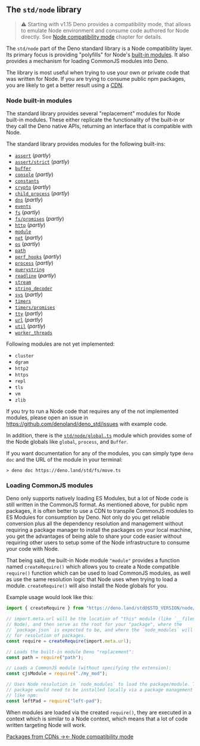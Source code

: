 ## The `std/node` library

> ⚠️ Starting with v1.15 Deno provides a compatibility mode, that allows to
> emulate Node environment and consume code authored for Node directly. See
> [Node compatibility mode](?./compatibility_mode.md) chapter for details.

The `std/node` part of the Deno standard library is a Node compatibility layer.
Its primary focus is providing "polyfills" for Node's
[built-in modules](https://github.com/denoland/deno_std/tree/main/node#supported-builtins).
It also provides a mechanism for loading CommonJS modules into Deno.

The library is most useful when trying to use your own or private code that was
written for Node. If you are trying to consume public npm packages, you are
likely to get a better result using a [CDN](?./cdns.md).

### Node built-in modules

The standard library provides several "replacement" modules for Node built-in
modules. These either replicate the functionality of the built-in or they call
the Deno native APIs, returning an interface that is compatible with Node.

The standard library provides modules for the following built-ins:

- [`assert`](https://doc.deno.land/https://deno.land/std/node/assert.ts)
  (_partly_)
- [`assert/strict`](https://doc.deno.land/https://deno.land/std/node/assert/strict.ts)
  (_partly_)
- [`buffer`](https://doc.deno.land/https://deno.land/std/node/buffer.ts)
- [`console`](https://doc.deno.land/https://deno.land/std/node/console.ts)
  (_partly_)
- [`constants`](https://doc.deno.land/https://deno.land/std/node/constants.ts)
- [`crypto`](https://doc.deno.land/https://deno.land/std/node/crypto.ts)
  (_partly_)
- [`child_process`](https://doc.deno.land/https://deno.land/std/node/child_process.ts)
  (_partly_)
- [`dns`](https://doc.deno.land/https://deno.land/std/node/dns.ts) (_partly_)
- [`events`](https://doc.deno.land/https://deno.land/std/node/events.ts)
- [`fs`](https://doc.deno.land/https://deno.land/std/node/fs.ts) (_partly_)
- [`fs/promises`](https://doc.deno.land/https://deno.land/std/node/fs/promises.ts)
  (_partly_)
- [`http`](https://doc.deno.land/https://deno.land/std/node/http.ts) (_partly_)
- [`module`](https://doc.deno.land/https://deno.land/std/node/module.ts)
- [`net`](https://doc.deno.land/https://deno.land/std/node/net.ts) (_partly_)
- [`os`](https://doc.deno.land/https://deno.land/std/node/os.ts) (_partly_)
- [`path`](https://doc.deno.land/https://deno.land/std/node/path.ts)
- [`perf_hooks`](https://doc.deno.land/https://deno.land/std/node/perf_hooks.ts)
  (_partly_)
- [`process`](https://doc.deno.land/https://deno.land/std/node/process.ts)
  (_partly_)
- [`querystring`](https://doc.deno.land/https://deno.land/std/node/querystring.ts)
- [`readline`](https://doc.deno.land/https://deno.land/std/node/readline.ts)
  (_partly_)
- [`stream`](https://doc.deno.land/https://deno.land/std/node/stream.ts)
- [`string_decoder`](https://doc.deno.land/https://deno.land/std/node/string_decoder.ts)
- [`sys`](https://doc.deno.land/https://deno.land/std/node/sys.ts) (_partly_)
- [`timers`](https://doc.deno.land/https://deno.land/std/node/timers.ts)
- [`timers/promises`](https://doc.deno.land/https://deno.land/std/node/timers/promises.ts)
- [`tty`](https://doc.deno.land/https://deno.land/std/node/tty.ts) (_partly_)
- [`url`](https://doc.deno.land/https://deno.land/std/node/url.ts) (_partly_)
- [`util`](https://doc.deno.land/https://deno.land/std/node/util.ts) (_partly_)
- [`worker_threads`](https://doc.deno.land/https://deno.land/std/node/worker_threads.ts)

Following modules are not yet implemented:

- `cluster`
- `dgram`
- `http2`
- `https`
- `repl`
- `tls`
- `vm`
- `zlib`

If you try to run a Node code that requires any of the not implemented modules,
please open an issue in https://github.com/denoland/deno_std/issues with example
code.

In addition, there is the
[`std/node/global.ts`](https://doc.deno.land/https://deno.land/std/node/global.ts)
module which provides some of the Node globals like `global`, `process`, and
`Buffer`.

If you want documentation for any of the modules, you can simply type `deno doc`
and the URL of the module in your terminal:

```
> deno doc https://deno.land/std/fs/move.ts
```

### Loading CommonJS modules

Deno only supports natively loading ES Modules, but a lot of Node code is still
written in the CommonJS format. As mentioned above, for public npm packages, it
is often better to use a CDN to transpile CommonJS modules to ES Modules for
consumption by Deno. Not only do you get reliable conversion plus all the
dependency resolution and management without requiring a package manager to
install the packages on your local machine, you get the advantages of being able
to share your code easier without requiring other users to setup some of the
Node infrastructure to consume your code with Node.

That being said, the built-in Node module `"module"` provides a function named
`createRequire()` which allows you to create a Node compatible `require()`
function which can be used to load CommonJS modules, as well as use the same
resolution logic that Node uses when trying to load a module. `createRequire()`
will also install the Node globals for you.

Example usage would look like this:

```ts
import { createRequire } from "https://deno.land/std@$STD_VERSION/node/module.ts";

// import.meta.url will be the location of "this" module (like `__filename` in
// Node), and then serve as the root for your "package", where the
// `package.json` is expected to be, and where the `node_modules` will be used
// for resolution of packages.
const require = createRequire(import.meta.url);

// Loads the built-in module Deno "replacement":
const path = require("path");

// Loads a CommonJS module (without specifying the extension):
const cjsModule = require("./my_mod");

// Uses Node resolution in `node_modules` to load the package/module. The
// package would need to be installed locally via a package management tool
// like npm:
const leftPad = require("left-pad");
```

When modules are loaded via the created `require()`, they are executed in a
context which is similar to a Node context, which means that a lot of code
written targeting Node will work.

[Packages from CDNs →](?./node/cdns)[← Node compatibility mode](?./node/compatibility_mode)